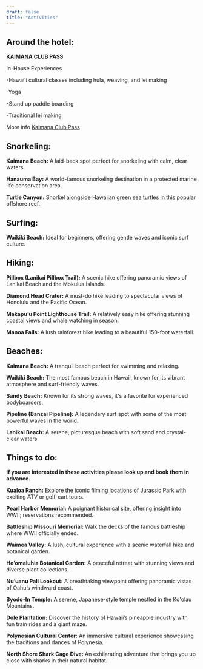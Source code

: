 ```yaml
---
draft: false
title: "Activities"
---
```

## Around the hotel:

**KAIMANA CLUB PASS** 
<br>

In-House Experiences

-Hawaiʻi cultural classes including hula, weaving, and lei making

-Yoga

-Stand up paddle boarding

-Traditional lei making

More info <a href="https://www.kaimana.com/">Kaimana Club Pass</a>

## Snorkeling:

**Kaimana Beach:** A laid-back spot perfect for snorkeling with calm, clear waters.

**Hanauma Bay:** A world-famous snorkeling destination in a protected marine life conservation area.

**Turtle Canyon:** Snorkel alongside Hawaiian green sea turtles in this popular offshore reef.


## Surfing:

**Waikiki Beach:** Ideal for beginners, offering gentle waves and iconic surf culture.

## Hiking:

**Pillbox (Lanikai Pillbox Trail):** A scenic hike offering panoramic views of Lanikai Beach and the Mokulua Islands.

**Diamond Head Crater:** A must-do hike leading to spectacular views of Honolulu and the Pacific Ocean.

**Makapu’u Point Lighthouse Trail:** A relatively easy hike offering stunning coastal views and whale watching in season.

**Manoa Falls:** A lush rainforest hike leading to a beautiful 150-foot waterfall.

## Beaches:

**Kaimana Beach:** A tranquil beach perfect for swimming and relaxing.

**Waikiki Beach:** The most famous beach in Hawaii, known for its vibrant atmosphere and surf-friendly waves.

**Sandy Beach:** Known for its strong waves, it's a favorite for experienced bodyboarders.

**Pipeline (Banzai Pipeline):** A legendary surf spot with some of the most powerful waves in the world.

**Lanikai Beach:** A serene, picturesque beach with soft sand and crystal-clear waters.

## Things to do:

**If you are interested in these activities please look up and book them in advance.**

**Kualoa Ranch:** Explore the iconic filming locations of Jurassic Park with exciting ATV or golf-cart tours.

**Pearl Harbor Memorial:** A poignant historical site, offering insight into WWII; reservations recommended.

**Battleship Missouri Memorial:** Walk the decks of the famous battleship where WWII officially ended.

**Waimea Valley:** A lush, cultural experience with a scenic waterfall hike and botanical garden.

**Ho’omaluhia Botanical Garden:** A peaceful retreat with stunning views and diverse plant collections.

**Nu’uanu Pali Lookout:** A breathtaking viewpoint offering panoramic vistas of Oahu’s windward coast.

**Byodo-In Temple:** A serene, Japanese-style temple nestled in the Ko'olau Mountains.

**Dole Plantation:** Discover the history of Hawaii’s pineapple industry with fun train rides and a giant maze.

**Polynesian Cultural Center:** An immersive cultural experience showcasing the traditions and dances of Polynesia.

**North Shore Shark Cage Dive:** An exhilarating adventure that brings you up close with sharks in their natural habitat.

